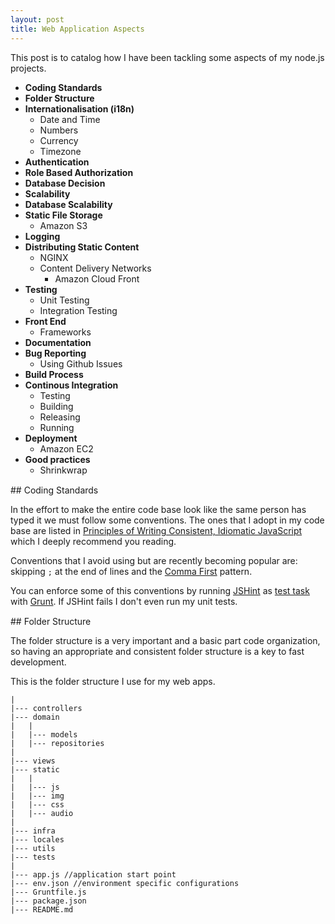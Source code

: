 ```yaml
---
layout: post
title: Web Application Aspects
---
```


This post is to catalog how I have been tackling some aspects of my node.js projects.

- **Coding Standards**
- **Folder Structure**
- **Internationalisation (i18n)**
  - Date and Time
  - Numbers
  - Currency
  - Timezone
- **Authentication**
- **Role Based Authorization**
- **Database Decision**
- **Scalability**
- **Database Scalability**
- **Static File Storage**
  - Amazon S3
- **Logging**
- **Distributing Static Content**
  - NGINX
  - Content Delivery Networks
    - Amazon Cloud Front
- **Testing**
  - Unit Testing
  - Integration Testing
- **Front End**
  - Frameworks
- **Documentation**
- **Bug Reporting**
  - Using Github Issues
- **Build Process**
- **Continous Integration**
  - Testing
  - Building
  - Releasing
  - Running
- **Deployment**
  - Amazon EC2
- **Good practices**
  - Shrinkwrap  
    
<div style="margin-top:15px;"></div>
## Coding Standards

In the effort to make the entire code base look like the same person has typed it we must follow some conventions. The ones that I adopt in my code base are listed in [Principles of Writing Consistent, Idiomatic JavaScript](https://github.com/rwaldron/idiomatic.js/) which I deeply recommend you reading.

Conventions that I avoid using but are recently becoming popular are: skipping `;` at the end of lines and the [Comma First](https://gist.github.com/isaacs/357981/) pattern.   

You can enforce some of this conventions by running [JSHint](https://github.com/jshint/jshint/) as [test task](https://github.com/gruntjs/grunt-contrib-jshint) with [Grunt](http://gruntjs.com/). If JSHint fails I don't even run my unit tests.

<div style="margin-top:15px;"></div>
## Folder Structure

The folder structure is a very important and a basic part code organization, so having an appropriate and consistent folder structure is a key to fast development.

This is the folder structure I use for my web apps.

```
|
|--- controllers
|--- domain
|   |
|   |--- models
|   |--- repositories
|
|--- views
|--- static
|   |
|   |--- js
|   |--- img
|   |--- css
|   |--- audio
|
|--- infra
|--- locales
|--- utils
|--- tests
|
|--- app.js //application start point
|--- env.json //environment specific configurations
|--- Gruntfile.js
|--- package.json
|--- README.md
```
